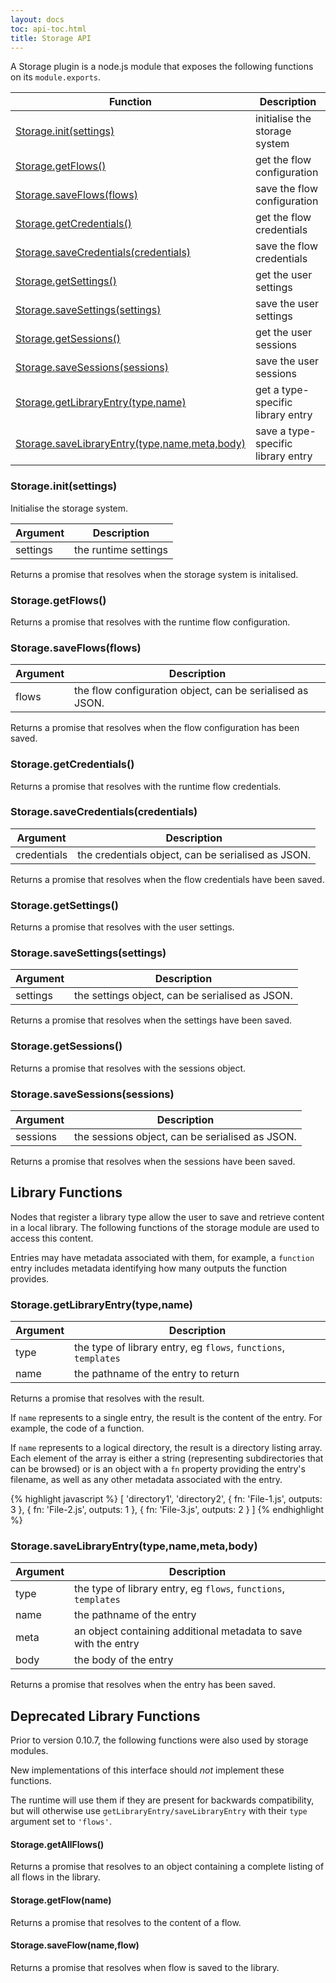 ```yaml
---
layout: docs
toc: api-toc.html
title: Storage API
---
```


A Storage plugin is a node.js module that exposes the following functions on its
`module.exports`.

 Function                                                      | Description 
---------------------------------------------------------------|-------------------------
[Storage.init(settings)](#storageinitsettings)                 | initialise the storage system
[Storage.getFlows()](#storagegetflows)                         | get the flow configuration
[Storage.saveFlows(flows)](#storagesaveflowsflows)             | save the flow configuration
[Storage.getCredentials()](#storagegetcredentials)             | get the flow credentials
[Storage.saveCredentials(credentials)](#storagesavecredentialscredentials) | save the flow credentials
[Storage.getSettings()](#storagegetsettings)                   | get the user settings
[Storage.saveSettings(settings)](#storagesavesettingssettings) | save the user settings
[Storage.getSessions()](#storagegetsessions)                   | get the user sessions
[Storage.saveSessions(sessions)](#storagesavesessionssessions) | save the user sessions
[Storage.getLibraryEntry(type,name)](#storagegetlibraryentrytypename) | get a type-specific library entry
[Storage.saveLibraryEntry(type,name,meta,body)](#storagesavelibraryentrytypenamemetabody) | save a type-specific library entry

### Storage.init(settings)

Initialise the storage system.

Argument | Description
---------|----------------------
settings | the runtime settings

Returns a promise that resolves when the storage system is initalised.

### Storage.getFlows()

Returns a promise that resolves with the runtime flow configuration.

### Storage.saveFlows(flows)

Argument | Description
---------|------------------------------
flows    | the flow configuration object, can be serialised as JSON.

Returns a promise that resolves when the flow configuration has been saved.

### Storage.getCredentials()

Returns a promise that resolves with the runtime flow credentials.

### Storage.saveCredentials(credentials)

Argument    | Description
------------|------------------------
credentials | the credentials object, can be serialised as JSON.

Returns a promise that resolves when the flow credentials have been saved.

### Storage.getSettings()

Returns a promise that resolves with the user settings.

### Storage.saveSettings(settings)

Argument | Description
---------|------------------------
settings | the settings object, can be serialised as JSON.

Returns a promise that resolves when the settings have been saved.

### Storage.getSessions()

Returns a promise that resolves with the sessions object.

### Storage.saveSessions(sessions)

Argument | Description
---------|------------------------
sessions | the sessions object, can be serialised as JSON.

Returns a promise that resolves when the sessions have been saved.

## Library Functions

Nodes that register a library type allow the user to save and retrieve content
in a local library. The following functions of the storage module are used to
access this content.

Entries may have metadata associated with them, for example, a `function` entry
includes metadata identifying how many outputs the function provides.

### Storage.getLibraryEntry(type,name)

Argument | Description
---------|----------------------------------------------------------------
type     | the type of library entry, eg `flows`, `functions`, `templates`
name     | the pathname of the entry to return

Returns a promise that resolves with the result.

If `name` represents to a single entry, the result is the content of the entry. 
For example, the code of a function.

If `name` represents to a logical directory, the result is a directory listing array.
Each element of the array is either a string (representing subdirectories that can
be browsed) or is an object with a `fn` property providing the entry's filename,
as well as any other metadata associated with the entry.

{% highlight javascript %}
[ 'directory1',
  'directory2',
  { fn: 'File-1.js', outputs: 3 },
  { fn: 'File-2.js', outputs: 1 },
  { fn: 'File-3.js', outputs: 2 }
]
{% endhighlight %}

### Storage.saveLibraryEntry(type,name,meta,body)

Argument | Description
---------|----------------------------------------------------------------
type     | the type of library entry, eg `flows`, `functions`, `templates`
name     | the pathname of the entry
meta     | an object containing additional metadata to save with the entry
body     | the body of the entry

Returns a promise that resolves when the entry has been saved.


## Deprecated Library Functions

Prior to version 0.10.7, the following functions were also used by storage modules.

New implementations of this interface should _not_ implement these functions.

The runtime will use them if they are present for backwards compatibility, but
will otherwise use `getLibraryEntry/saveLibraryEntry` with their `type` argument
set to `'flows'`.

#### Storage.getAllFlows()

Returns a promise that resolves to an object containing a complete listing of
all flows in the library.

#### Storage.getFlow(name)

Returns a promise that resolves to the content of a flow.

#### Storage.saveFlow(name,flow)

Returns a promise that resolves when flow is saved to the library.

